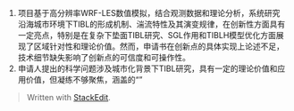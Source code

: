 1. 项目基于高分辨率WRF-LES数值模拟，结合观测数据和理论分析，系统研究沿海城市环境下TIBL的形成机制、湍流特性及其演变规律，在创新性方面具有一定亮点，特别是在复杂下垫面TIBL研究、SGL作用和TIBLH模型优化方面展现了区域针对性和理论价值。然而，申请书在创新点的具体实现上论述不足，技术细节缺失影响了创新点的可信度和可操作性。
2. 申请人提出的科学问题涉及城市化背景下TIBL研究，具有一定的理论价值和应用价值，但凝练不够聚焦，涵盖的“”


> Written with [StackEdit](https://stackedit.io/).
<!--stackedit_data:
eyJoaXN0b3J5IjpbLTEyNDk4NDYwMjgsODc2NTE4NTg0LC01OD
EzNDY1NTVdfQ==
-->